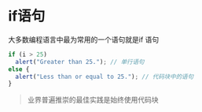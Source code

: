 # if语句

大多数编程语言中最为常用的一个语句就是if 语句

```javascript
if (i > 25)
  alert("Greater than 25."); // 单行语句
else {
  alert("Less than or equal to 25."); // 代码块中的语句
}
```

> 业界普遍推崇的最佳实践是始终使用代码块
